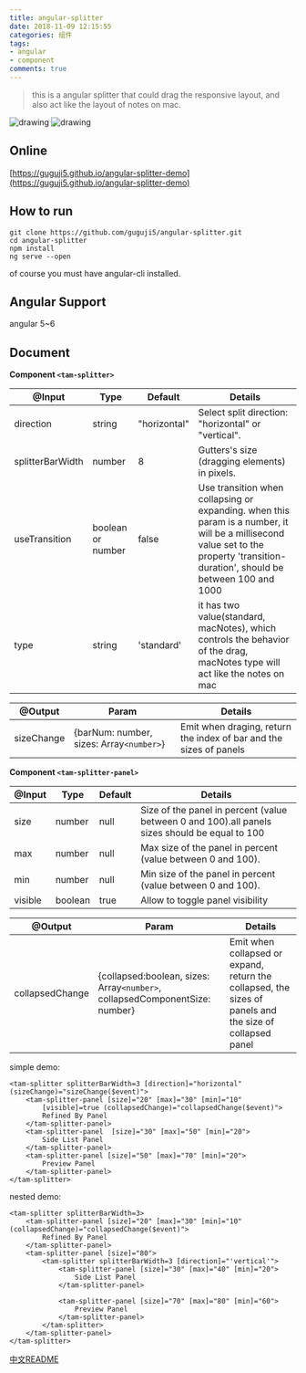 ```yaml
---
title: angular-splitter
date: 2018-11-09 12:15:55
categories: 组件
tags: 
- angular
- component
comments: true
---
```

> this is a angular splitter that could drag the responsive layout, and also act like the layout of notes on mac.

![drawing](/images/splitter.gif)
![drawing](/images/macnotes.gif)

## Online 

[https://guguji5.github.io/angular-splitter-demo](https://guguji5.github.io/angular-splitter-demo)

## How to run
```
git clone https://github.com/guguji5/angular-splitter.git
cd angular-splitter
npm install
ng serve --open
```
of course you must have angular-cli installed.

## Angular Support

angular 5~6

## Document

**Component `<tam-splitter>`**

@Input    | Type|Default|Details
-------- | ---|---|---
direction | string|"horizontal"|Select split direction: "horizontal" or "vertical".
splitterBarWidth    | number|8|Gutters's size (dragging elements) in pixels.
useTransition| boolean or number| false|Use transition when collapsing or expanding. when this param is a number, it will be a millisecond value set to the property 'transition-duration', should be between 100 and 1000
type | string| 'standard' | it has two value(standard, macNotes), which controls the behavior of the drag, macNotes type will act like the notes on mac

@Output|Param|Details
-------- | ---|---
sizeChange|{barNum: number, sizes: Array`<number>`}|Emit when draging, return the index of bar and the sizes of panels

**Component `<tam-splitter-panel>`**

@Input    | Type|Default|Details
-------- | ---|---|---
size | number|null|Size of the panel in percent (value between 0 and 100).all panels sizes should be equal to 100
max|number|null|Max size of the panel in percent (value between 0 and 100).
min|number|null|Min size of the panel in percent (value between 0 and 100).
visible|boolean|true|Allow to toggle panel visibility

@Output|Param|Details
-------- | ---|---
collapsedChange|{collapsed:boolean, sizes:  Array`<number>`, collapsedComponentSize: number}|Emit when collapsed or expand, return the collapsed, the sizes of panels and the size of collapsed panel

simple demo:
```
<tam-splitter splitterBarWidth=3 [direction]="horizontal" (sizeChange)="sizeChange($event)">
    <tam-splitter-panel [size]="20" [max]="30" [min]="10"
        [visible]=true (collapsedChange)="collapsedChange($event)">
        Refined By Panel
    </tam-splitter-panel>
    <tam-splitter-panel  [size]="30" [max]="50" [min]="20">
        Side List Panel
    </tam-splitter-panel>
    <tam-splitter-panel [size]="50" [max]="70" [min]="20">
        Preview Panel
    </tam-splitter-panel>
</tam-splitter>
```

nested demo:
```
<tam-splitter splitterBarWidth=3>
    <tam-splitter-panel [size]="20" [max]="30" [min]="10" (collapsedChange)="collapsedChange($event)">
        Refined By Panel
    </tam-splitter-panel>
    <tam-splitter-panel [size]="80">
        <tam-splitter splitterBarWidth=3 [direction]="'vertical'">
            <tam-splitter-panel [size]="30" [max]="40" [min]="20">
                Side List Panel
            </tam-splitter-panel>

            <tam-splitter-panel [size]="70" [max]="80" [min]="60">
                Preview Panel
            </tam-splitter-panel>
        </tam-splitter>
    </tam-splitter-panel>
</tam-splitter>
```
[中文README](https://blog.csdn.net/baidu_35407267/article/details/82527822)
